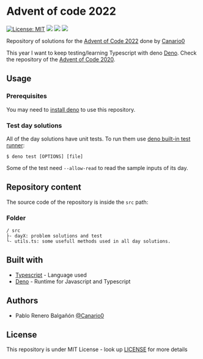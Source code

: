 # Advent of code 2022

[![License: MIT](https://img.shields.io/badge/License-MIT-yellow.svg)](https://opensource.org/licenses/MIT)
![](https://img.shields.io/badge/day%20📅-5-blue)
![](https://img.shields.io/badge/stars%20⭐-10-yellow)
![](https://img.shields.io/badge/days%20completed-5-red)

Repository of solutions for the [Advent of Code 2022][4] done by [Canario0][1]

This year I want to keep testing/learning Typescript with deno [Deno][2]. Check the
repository of the [Advent of Code 2020][9].

## Usage

### Prerequisites

You may need to [install deno][3] to use this repository.

### Test day solutions

All of the day solutions have unit tests. To run them use
[deno built-in test runner][5]:

```
$ deno test [OPTIONS] [file]
```

Some of the test need `--allow-read` to read the sample inputs of its day.

## Repository content

The source code of the repository is inside the `src` path:

### Folder

```
/ src
├- dayX: problem solutions and test
└- utils.ts: some usefull methods used in all day solutions.
```

## Built with

- [Typescript][6] - Language used
- [Deno][2] - Runtime for Javascript and Typescript

## Authors

- Pablo Renero Balgañón [@Canario0][1]

## License

This repository is under MIT License - look up [LICENSE](./LICENSE) for more
details

[1]: https://github.com/Canario0
[2]: https://deno.land/
[3]: https://deno.land/#installation
[4]: https://adventofcode.com/2022
[5]: https://deno.land/manual/testing
[6]: https://www.typescriptlang.org/
[8]: https://deno.land/manual@v1.6.0/tools/bundler
[9]: https://github.com/Canario0/advent-of-code-2020 
